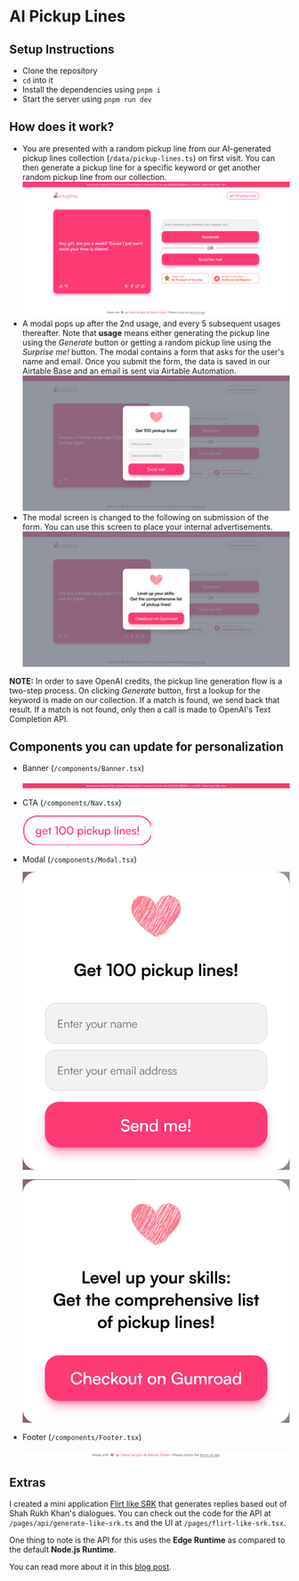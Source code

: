 # AI Pickup Lines

## Setup Instructions

- Clone the repository
- `cd` into it
- Install the dependencies using `pnpm i`
- Start the server using `pnpm run dev`

## How does it work?

- You are presented with a random pickup line from our AI-generated pickup lines collection (`/data/pickup-lines.ts`) on first visit. You can then generate a pickup line for a specific keyword or get another random pickup line from our collection.
  ![App](/public/README/app-state-1.png)
- A modal pops up after the 2nd usage, and every 5 subsequent usages thereafter. Note that **usage** means either generating the pickup line using the _Generate_ button or getting a random pickup line using the _Surprise me!_ button. The modal contains a form that asks for the user's name and email. Once you submit the form, the data is saved in our Airtable Base and an email is sent via Airtable Automation.
  ![App](/public/README/app-state-2.png)
- The modal screen is changed to the following on submission of the form. You can use this screen to place your internal advertisements.
  ![App](/public/README/app-state-3.png)

**NOTE:** In order to save OpenAI credits, the pickup line generation flow is a two-step process. On clicking _Generate_ button, first a lookup for the keyword is made on our collection. If a match is found, we send back that result. If a match is not found, only then a call is made to OpenAI's Text Completion API.

## Components you can update for personalization

- Banner (`/components/Banner.tsx`)

  ![Banner](/public/README/banner.png)

- CTA (`/components/Nav.tsx`)

  ![CTA](/public/README/cta.png)

- Modal (`/components/Modal.tsx`)

  ![Modal Form](/public/README/modal-state-1.png)

  ![Modal Ad](/public/README/modal-state-2.png)

- Footer (`/components/Footer.tsx`)

  ![Footer](/public/README/footer.png)

## Extras

I created a mini application [Flirt like SRK](https://www.aipickuplines.com/flirt-like-srk) that generates replies based out of Shah Rukh Khan's dialogues. You can check out the code for the API at `/pages/api/generate-like-srk.ts` and the UI at `/pages/flirt-like-srk.tsx`.

One thing to note is the API for this uses the **Edge Runtime** as compared to the default **Node.js Runtime**.

You can read more about it in this [blog post](https://wahabshaikh.hashnode.dev/moving-to-the-edge-using-nextjs-api-routes).

